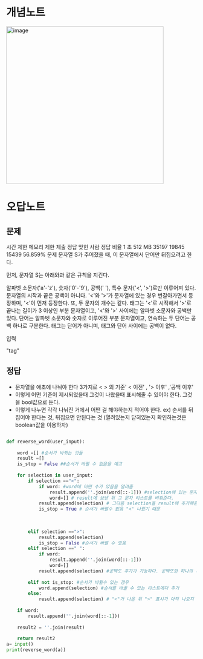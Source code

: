 # 개념노트


<img width="416" alt="image" src="https://github.com/user-attachments/assets/b46138dc-81a8-428e-a802-c6e8b9d4962c">

# 오답노트




## 문제
시간 제한	메모리 제한	제출	정답	맞힌 사람	정답 비율
1 초	512 MB	35197	19845	15439	56.859%
문제
문자열 S가 주어졌을 때, 이 문자열에서 단어만 뒤집으려고 한다.

먼저, 문자열 S는 아래와과 같은 규칙을 지킨다.

알파벳 소문자('a'-'z'), 숫자('0'-'9'), 공백(' '), 특수 문자('<', '>')로만 이루어져 있다.
문자열의 시작과 끝은 공백이 아니다.
'<'와 '>'가 문자열에 있는 경우 번갈아가면서 등장하며, '<'이 먼저 등장한다. 또, 두 문자의 개수는 같다.
태그는 '<'로 시작해서 '>'로 끝나는 길이가 3 이상인 부분 문자열이고, '<'와 '>' 사이에는 알파벳 소문자와 공백만 있다. 단어는 알파벳 소문자와 숫자로 이루어진 부분 문자열이고, 연속하는 두 단어는 공백 하나로 구분한다. 태그는 단어가 아니며, 태그와 단어 사이에는 공백이 없다.

입력


"<open>tag<close>"

## 정답
- 문자열을 애초에 나눠야 한다 3가지로  < > 의 기준' < 이전' , '> 이후' ,'공백 이후'  
- 이렇게 어떤 기준이 제시되었을때 그것이 나왔을때 표시해줄 수 있어야 한다. 그것을 bool값으로 둔다.
- 이렇게 나누면 각각 나눠진 거에서 어떤 걸 해야하는지 적어야 한다. ex) 순서를 뒤집어야 한다는 것, 뒤집으면 안된다는 것
  (열려있는지 닫혀있는지 확인하는것은 boolean값을 이용하자)



```python

def reverse_word(user_input):
    
    word =[] #순서가 바뀌는 것들
    result =[]
    is_stop = False ##순서가 바뀔 수 없음을 예고
    
    for selection in user_input:
        if selection =="<":
            if word: #word에 어떤 수가 있음을 알려줌
                result.append(''.join(word[::-1])) #selection에 있는 문자가 실행되기전에 앞에 있는 문자들의 순서를 바꿔준다.
                word=[] # result에 보낸 뒤 그 문자 리스트를 비워준다.
            result.append(selection) # 그다음 selection을 result에 추가해준다.
            is_stop = True # 순서가 바뀔수 없음 "<" 나왔기 때문      
            
                
    
        elif selection ==">":
            result.append(selection)
            is_stop = False #순서가 바뀔 수 있음
        elif selection ==" ":
            if word:
                result.append(''.join(word[::-1]))
                word=[]
            result.append(selection) #공백도 추가가 가능하다. 공백또한 하나의 기준이 될 수 있다.
            
        elif not is_stop: #순서가 바뀔수 있는 경우
            word.append(selection) #순서를 바꿀 수 있는 리스트에다 추가
        else:
            result.append(selection) # "<"가 나온 뒤 ">" 표시가 아직 나오지 않은 경우에 순서를 바꿀 수 없을때 result에다가 바로 추가한다.
            
    if word:
        result.append(''.join(word[::-1]))
    
    result2 = ''.join(result)
        
    return result2
a= input()
print(reverse_word(a))
```
